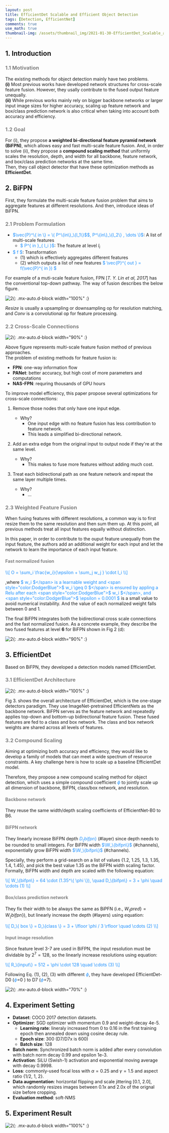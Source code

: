 ```yaml
---
layout: post
title: EfficientDet Scalable and Efficient Object Detection
tags: [Detection, EfficientNet]
comments: true
use_math: true
thumbnail-img: /assets/thumbnail_img/2021-01-30-EfficientDet_Scalable_and_Efficient_Object_Detection/post.PNG
---
```


## 1. Introduction   
### <span style="color:gray"> 1.1 Motivation </span>

The existing methods for object detection mainly have two problems.  
**(i)** Most previous works have developed network structures for cross-scale feature fusion. However, they usally contribute to the fused output feature unequally.  
**(ii)** While previous works mainly rely on bigger backbone networks or larger input image sizes for higher accuracy, scaling up feature network and box/class prediction network is also critical when taking into account both accuracy and efficiency. 

### <span style="color:gray"> 1.2 Goal </span>

For (i), they propose **a weighted bi-directional feature pyramid network (BiFPN)**, which allows easy and fast multi-scale feature fusion. And, in order to solve (ii), they propose a **compound scaling method** that uniformly scales the resolution, depth, and width for all backbone, feature network, and box/class prediction networks at the same time.  
Then, they call object detector that have these optimization methods as **EfficientDet**.


## 2. BiFPN

First, they formulate the multi-scale feature fusion problem that aims to aggregate features at different resolutions. And then, introduce ideas of BiFPN.


### <span style="color:gray"> 2.1 Problem Formulation </span>

- <span style="color:DodgerBlue">$\vec{P}^\{ in \} = \( P^\{in\}_\{l_1\}$</span><span style="color:DodgerBlue">$,  P^\{in\}_\{l_2\} , \dots \)$</span>: A list of multi-scale features
	- <span style="color:DodgerBlue">$ P^\{ in \}_\{ l_i \}$</span>: The feature at level $l_i$
- <span style="color:DodgerBlue">$ f $</span>: Transformation
	- (1) which is effectively aggregates different features
	- (2) which outputs a list of new features <span style="color:DodgerBlue">$ \vec{P}^\{ out \} = f(\vec{P}^\{ in \}) $</span>


For example of a muti-scale feature fusion, FPN [*T. Y. Lin et al, 2017*] has the conventional top-down pathway. The way of fusion describes the below figure.

![2](https://da2so.github.io/assets/post_img/2021-01-30-EfficientDet_Scalable_and_Efficient_Object_Detection/1.PNG){: .mx-auto.d-block width="100%" :}

$Resize$ is usually a upsampling or downsampling op for resolution matching, and $Conv$ is a convolutional op for feature processing.


### <span style="color:gray"> 2.2 Cross-Scale Connections </span>

![2](https://da2so.github.io/assets/post_img/2021-01-30-EfficientDet_Scalable_and_Efficient_Object_Detection/2.png){: .mx-auto.d-block width="90%" :}

Above figure represents multi-scale feature fusion method of previous approaches.  
The problem of existing methods for feature fusion is: 
- **FPN**: one-way information flow
- **PANet**: better accuracy, but high cost of more parameters and computations
- **NAS-FPN**: requring thousands of GPU hours

To improve model efficiency, this paper propose several optimizations for cross-scale connections:

1. Remove those nodes that only have one input edge.
	- Why?
		- One input edge with no feature fusion has less contribution to feature network.
		- This leads a simplified bi-directional network.

2. Add an extra edge from the original input to output node if they're at the same level.
	- Why?
		- This makes to fuse more features without adding much cost.

3. Treat each bidirectional path as one feature network and repeat the same layer multiple times.
	- Why?
		- ...


### <span style="color:gray"> 2.3 Weighted Feature Fusion </span>

When fusing features with different resolutions, a common way is to first resize them to the same resolution and then sum them up. At this point,
all previous methods treat all input features equally without distinction. 

In this paper, in order to contribute to the ouput feature unequally from the input feature, the authors add an additional weight for each input and let the network to learn the importance of each input feature.

####  <span style="color:gray"> Fast normalized fusion </span>


<span style="color:DodgerBlue">
\\[
O = \sum_i \frac{w_i}{\epsilon + \sum_j w_j } \cdot I_i
\\] 
</span>


,where <span style="color:DodgerBlue">$ w_i $</span> is a learnable weight and <span style="color:DodgerBlue">$ w_i \geq 0 $</span> is ensured by appling a Relu after each <span style="color:DodgerBlue">$ w_i $</span>, and <span style="color:DodgerBlue">$ \epsilon = 0.0001 $</span> is a small value to avoid numerical instability. And the value of each normalized weight falls between 0 and 1.

The final BiFPN integrates both the bidirectional cross scale connections and the fast normalized fusion. As a concrete example, they describe the two fused features at level **6** for BiFPN shown in Fig 2 (d):


![2](https://da2so.github.io/assets/post_img/2021-01-30-EfficientDet_Scalable_and_Efficient_Object_Detection/3.png){: .mx-auto.d-block width="90%" :}


## 3. EfficientDet

Based on BiFPN, they developed a detection models named EfficientDet.


### <span style="color:gray"> 3.1 EfficientDet Architecture </span>


![2](https://da2so.github.io/assets/post_img/2021-01-30-EfficientDet_Scalable_and_Efficient_Object_Detection/4.png){: .mx-auto.d-block width="100%" :}


Fig 3. shows the overall architecture of EfficientDet, which is the one-stage detectors paradigm. They use ImageNet-pretrained EfficientNets as the backbone network. BiFPN
serves as the feature network and repeatedly applies top-down and bottom-up bidirectional feature fusion. These fused features are fed to a class and box network. The class and box network weights are shared across all levels of features.


### <span style="color:gray"> 3.2 Compound Scaling </span>

Aiming at optimizing both accuracy and efficiency, they would like to develop a family of models that can meet a wide spectrum of resource constraints. A key challenge here is how to scale up a baseline EfficientDet model.

Therefore, they propose a new compound scaling method for object detection, which uses a simple compound coefficient <span style="color:DodgerBlue">$\phi$</span> to jointly scale up all dimension of backbone, BiFPN, class/box network, and resolution.

####  <span style="color:gray"> Backbone network </span>

They reuse the same width/depth scaling coefficients of EfficientNet-B0 to B6.


####  <span style="color:gray"> BiFPN network </span>

They linearly increase BiFPN depth <span style="color:DodgerBlue">$D_\{ bifpn \}$</span> (#layer) since depth needs to be rounded to small integers. For BiFPN width <span style="color:DodgerBlue">$\W_\{bifpn\}$</span> (#channels), exponentially grow BiFPN width <span style="color:DodgerBlue">$\W_\{bifpn\}$</span> (#channels).

Specially, they perform a grid-search on a list of values {1.2, 1.25, 1.3, 1.35, 1.4, 1.45}, and pick the best value 1.35 as the BiFPN width scaling factor. Formally, BiFPN width and depth are scaled with the following equation:

<span style="color:DodgerBlue">
\\[
W_\{bifpn\} = 64 \cdot (1.35^\{ \phi \}), \quad D_\{bifpn\} = 3 + \phi  \quad \cdots (1)
\\] 
</span>


####  <span style="color:gray"> Box/class prediction network </span>

They fix their width to be always the same as BiPFN (i.e., $W_\{pred\} = W_\{ bifpn \}$), but linearly increase the depth (#layers) using equation:

<span style="color:DodgerBlue">
\\[
D_\{ box \} = D_\{class \} = 3 + \lfloor \phi / 3 \rfloor \quad \cdots (2)
\\] 
</span>


####  <span style="color:gray"> Input image resolution </span>

Since feature level 3-7 are used in BiFPN, the input resolution must be dividable by $2^7=128$, so the linearly increase resolutions using equation:


<span style="color:DodgerBlue">
\\[
R_\{input\} = 512 + \phi \cdot 128 \quad \cdots (3)
\\] 
</span>

Following Eq. (1), (2), (3) with different <span style="color:DodgerBlue">$\phi$</span>, they have developed EfficientDet-D0 (<span style="color:DodgerBlue">$\phi$</span>=0 ) to D7 (<span style="color:DodgerBlue">$\phi$</span>=7). 

![2](https://da2so.github.io/assets/post_img/2021-01-30-EfficientDet_Scalable_and_Efficient_Object_Detection/5.png){: .mx-auto.d-block width="70%" :}


## 4. Experiment Setting

- **Dataset**: COCO 2017 detection datasets. 
- **Optimizer**: SGD optimizer with momentum 0.9 and weight-decay 4e-5. 
	- **Learning rate**: lineraly increased from 0 to 0.16 in the first training epoch then annealed down using cosine decay rule. 
	- **Epoch size**: 300 (D7/D7x is 600)
	- **Batch size**: 128
- **Batch norm**: Synchronized batch norm is added after every convolution with batch norm decay 0.99 and epsilon 1e-3. 
- **Activation**: SiLU (Swish-1) activation  and exponential moving average with decay 0.9998. 
- **Loss**: commonly-used focal loss with $\alpha =0.25$ and $\gamma =1.5$ and aspect ratio {1/2, 1, 2}.
- **Data augmentation**: horizontal flipping and scale jittering [0.1, 2.0], which randomly resizes images between 0.1x and 2.0x of the orignal size before cropping. 
- **Evaluation method**: soft-NMS

## 5. Experiment Result

![2](https://da2so.github.io/assets/post_img/2021-01-30-EfficientDet_Scalable_and_Efficient_Object_Detection/6.png){: .mx-auto.d-block width="100%" :}



